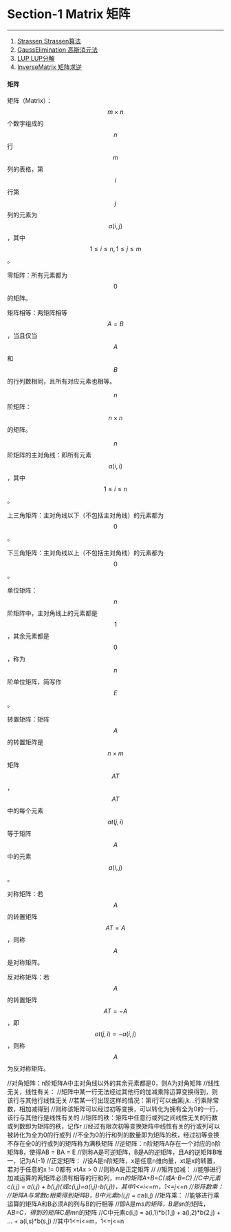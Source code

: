 <script type="text/javascript" src="https://cdnjs.cloudflare.com/ajax/libs/mathjax/2.7.1/MathJax.js?config=TeX-AMS-MML_HTMLorMML"></script>

# Section-1 Matrix 矩阵

--------

1. [Strassen Strassen算法](Strassen/)
2. [GaussElimination 高斯消元法](GaussElimination/)
3. [LUP LUP分解](LUP/)
4. [InverseMatrix 矩阵求逆](InverseMatrix/)


#### 矩阵

矩阵（Matrix）：$$ m \times n $$个数字组成的$$ n $$行$$ m $$列的表格，第$$ i $$行第$$ j $$列的元素为$$ a(i,j) $$，其中$$ 1 \leq i \leq n, 1 \leq j \leq m $$。

零矩阵：所有元素都为$$ 0 $$的矩阵。

矩阵相等：两矩阵相等$$ A = B $$，当且仅当$$ A $$和$$ B $$的行列数相同，且所有对应元素也相等。

$$ n $$阶矩阵：$$ n \times n $$的矩阵。

$$ n $$阶矩阵的主对角线：即所有元素$$ a(i,i) $$，其中$$ 1 \leq i \leq n $$。

上三角矩阵：主对角线以下（不包括主对角线）的元素都为$$ 0 $$。

下三角矩阵：主对角线以上（不包括主对角线）的元素都为$$ 0 $$。

单位矩阵：$$ n $$阶矩阵中，主对角线上的元素都是$$ 1 $$，其余元素都是$$ 0 $$，称为$$ n $$阶单位矩阵，简写作$$ E $$。

转置矩阵：矩阵$$ A $$的转置矩阵是$$ n \times m $$矩阵$$ AT $$，$$ AT $$中的每个元素$$ at(j,i) $$等于矩阵$$ A $$中的元素$$ a(i,j) $$。

对称矩阵：若$$ A $$的转置矩阵$$ AT = A $$，则称$$ A $$是对称矩阵。

反对称矩阵：若$$ A $$的转置矩阵$$ AT = -A $$，即$$ at(j,i) = -a(i,j) $$，则称$$ A $$为反对称矩阵。

//对角矩阵：n阶矩阵A中主对角线以外的其余元素都是0，则A为对角矩阵
//线性无关，线性有关：
//矩阵中某一行无法经过其他行的加减乘除运算变换得到，则该行与其他行线性无关
//若某一行出现这样的情况：第i行可以由第j,k...行乘除常数，相加减得到
//则称该矩阵可以经过初等变换，可以转化为拥有全为0的一行，该行与其他行是线性有关的
//矩阵的秩：矩阵中任意行或列之间线性无关的行数或列数即为矩阵的秩，记作r
//经过有限次初等变换矩阵中线性有关的行或列可以被转化为全为0的行或列
//不全为0的行和列的数量即为矩阵的秩，经过初等变换不存在全0的行或列的矩阵称为满秩矩阵
//逆矩阵：n阶矩阵A存在一个对应的n阶矩阵B，使得AB = BA = E
//则称A是可逆矩阵，B是A的逆矩阵，且A的逆矩阵B唯一，记为A(-1)
//正定矩阵：
//设A是n阶矩阵，x是任意n维向量，xt是x的转置，若对于任意的x != 0都有 xt*A*x > 0
//则称A是正定矩阵
//
//矩阵加减：
//能够进行加减运算的两矩阵必须有相等的行和列，m*n的矩阵A+B=C(或A-B=C)
//C中元素c(i,j) = a(i,j) + b(i,j)(或c(i,j)=a(i,j)-b(i,j))，其中1<=i<=m，1<=j<=n
//矩阵数乘：
//矩阵A与常数c相乘得到矩阵B，B中元素b(i,j) = c*a(i,j)
//矩阵乘：
//能够进行乘运算的矩阵A和B必须A的列与B的行相等
//即A是m*s的矩阵，B是s*n的矩阵，A*B=C，得到的矩阵C是m*n的矩阵
//C中元素c(i,j) = a(i,1)*b(1,j) + a(i,2)*b(2,j) + ... + a(i,s)*b(s,j)
//其中1<=i<=m，1<=j<=n
